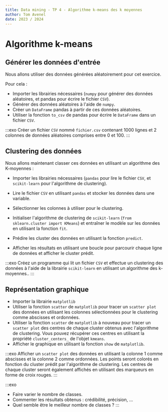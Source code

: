 ```yaml
---
title: Data mining - TP 4 - Algorithme k-means des k moyennes
author: Tom Avenel
date: 2023 / 2024
---
```


# Algorithme k-means

## Générer les données d'entrée

Nous allons utiliser des données générées aléatoirement pour cet exercice.

Pour cela :

- Importer les librairies nécessaires (`numpy` pour générer des données aléatoires, et pandas pour écrire le fichier `CSV`).
- Générer des données aléatoires à l'aide de `numpy`.
- Créer un `DataFrame` pandas à partir de ces données aléatoires.
- Utiliser la fonction `to_csv` de pandas pour écrire le `DataFrame` dans un fichier `CSV`.

:::exo
Créer un fichier `CSV` nommé `fichier.csv` contenant 1000 lignes et 2 colonnes de données aléatoires comprises entre 0 et 100.
:::

## Clustering des données

Nous allons maintenant classer ces données en utilisant un algorithme des K-moyennes :

- Importer les librairies nécessaires (`pandas` pour lire le fichier `CSV`, et `scikit-learn` pour l'algorithme de clustering).
- Lire le fichier `CSV` en utilisant `pandas` et stocker les données dans une variable.
- Sélectionner les colonnes à utiliser pour le clustering.

- Initialiser l'algorithme de clustering de `scikit-learn` (`from sklearn.cluster import KMeans`) et entraîner le modèle sur les données en utilisant la fonction `fit`.
- Prédire les cluster des données en utilisant la fonction `predict`.
- Afficher les résultats en utilisant une boucle pour parcourir chaque ligne de données et afficher le cluster prédit.

:::exo
Créez un programme qui lit un fichier `CSV` et effectue un clustering des données à l'aide de la librairie `scikit-learn` en utilisant un algorithme des k-moyennes..
:::

## Représentation graphique

- Importer la librairie `matplotlib`
- Utiliser la fonction `scatter` de `matplotlib` pour tracer un `scatter plot` des données en utilisant les colonnes sélectionnées pour le clustering comme abscisses et ordonnées.
- Utiliser la fonction `scatter` de `matplotlib` à nouveau pour tracer un `scatter plot` des centres de chaque cluster obtenus avec l'algorithme de clustering. Vous pouvez récupérer ces centres en utilisant la propriété `cluster_centers_` de l'objet `kmeans`.
- Afficher le graphique en utilisant la fonction `show` de `matplotlib`.

:::exo
Afficher un `scatter plot` des données en utilisant la colonne 1 comme abscisses et la colonne 2 comme ordonnées.
Les points seront colorés en fonction du cluster prédit par l'algorithme de clustering.
Les centres de chaque cluster seront également affichés en utilisant des marqueurs en forme de croix rouges.
:::

:::exo
- Faire varier le nombre de classes.
- Commenter les résultats obtenus : crédibilité, précision, ...
- Quel semble être le meilleur nombre de classes ?
:::

